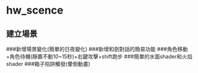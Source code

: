 # hw_scence
## 建立場景
###新增場景變化(簡單的日夜變化)
###新增和劍對話的簡易功能
###角色移動+角色待機(靜置不動10~15秒)+右鍵攻擊+shift跑步
###簡單的水面shader和火焰shader
###箱子陷阱觸發(暈倒動畫)
 
